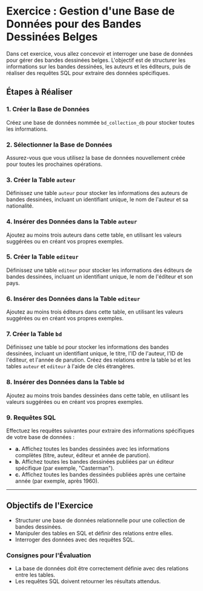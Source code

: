 # Exercice : Gestion d'une Base de Données pour des Bandes Dessinées Belges

Dans cet exercice, vous allez concevoir et interroger une base de données pour gérer des bandes dessinées belges. L'objectif est de structurer les informations sur les bandes dessinées, les auteurs et les éditeurs, puis de réaliser des requêtes SQL pour extraire des données spécifiques.

## Étapes à Réaliser

### 1. Créer la Base de Données

Créez une base de données nommée `bd_collection_db` pour stocker toutes les informations.

### 2. Sélectionner la Base de Données

Assurez-vous que vous utilisez la base de données nouvellement créée pour toutes les prochaines opérations.

### 3. Créer la Table `auteur`

Définissez une table `auteur` pour stocker les informations des auteurs de bandes dessinées, incluant un identifiant unique, le nom de l'auteur et sa nationalité.

### 4. Insérer des Données dans la Table `auteur`

Ajoutez au moins trois auteurs dans cette table, en utilisant les valeurs suggérées ou en créant vos propres exemples.

### 5. Créer la Table `editeur`

Définissez une table `editeur` pour stocker les informations des éditeurs de bandes dessinées, incluant un identifiant unique, le nom de l'éditeur et son pays.

### 6. Insérer des Données dans la Table `editeur`

Ajoutez au moins trois éditeurs dans cette table, en utilisant les valeurs suggérées ou en créant vos propres exemples.

### 7. Créer la Table `bd`

Définissez une table `bd` pour stocker les informations des bandes dessinées, incluant un identifiant unique, le titre, l'ID de l'auteur, l'ID de l'éditeur, et l'année de parution. Créez des relations entre la table `bd` et les tables `auteur` et `editeur` à l'aide de clés étrangères.

### 8. Insérer des Données dans la Table `bd`

Ajoutez au moins trois bandes dessinées dans cette table, en utilisant les valeurs suggérées ou en créant vos propres exemples.

### 9. Requêtes SQL

Effectuez les requêtes suivantes pour extraire des informations spécifiques de votre base de données :

-   **a.** Affichez toutes les bandes dessinées avec les informations complètes (titre, auteur, éditeur et année de parution).
-   **b.** Affichez toutes les bandes dessinées publiées par un éditeur spécifique (par exemple, "Casterman").
-   **c.** Affichez toutes les bandes dessinées publiées après une certaine année (par exemple, après 1960).

---

## Objectifs de l'Exercice

-   Structurer une base de données relationnelle pour une collection de bandes dessinées.
-   Manipuler des tables en SQL et définir des relations entre elles.
-   Interroger des données avec des requêtes SQL.

### Consignes pour l'Évaluation

-   La base de données doit être correctement définie avec des relations entre les tables.
-   Les requêtes SQL doivent retourner les résultats attendus.
